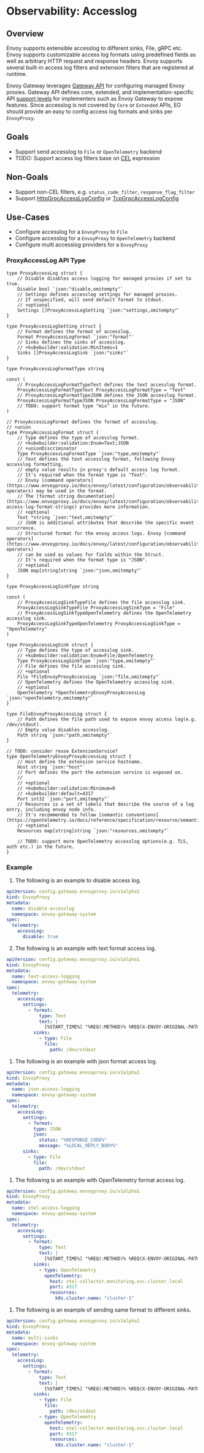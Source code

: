 # Observability: Accesslog

## Overview

Envoy supports extensible accesslog to different sinks, File, gRPC etc. Envoy supports customizable access log formats using predefined fields as well as arbitrary HTTP request and response headers. Envoy supports several built-in access log filters and extension filters that are registered at runtime.

Envoy Gateway leverages [Gateway API](https://gateway-api.sigs.k8s.io/) for configuring managed Envoy proxies. Gateway API defines core, extended, and implementation-specific API [support levels](https://gateway-api.sigs.k8s.io/concepts/conformance/?h=extended#2-support-levels) for implementers such as Envoy Gateway to expose features. Since accesslog is not covered by `Core` or `Extended` APIs, EG should provide an easy to config access log formats and sinks per `EnvoyProxy`.

## Goals

- Support send accesslog to `File` or `OpenTelemetry` backend
- TODO: Support access log filters base on [CEL](https://www.envoyproxy.io/docs/envoy/latest/api-v3/extensions/access_loggers/filters/cel/v3/cel.proto#extension-envoy-access-loggers-extension-filters-cel) expression

## Non-Goals

- Support non-CEL filters, e.g. `status_code_filter`, `response_flag_filter`
- Support [HttpGrpcAccessLogConfig](https://www.envoyproxy.io/docs/envoy/latest/api-v3/extensions/access_loggers/grpc/v3/als.proto#extensions-access-loggers-grpc-v3-httpgrpcaccesslogconfig) or [TcpGrpcAccessLogConfig](https://www.envoyproxy.io/docs/envoy/latest/api-v3/extensions/access_loggers/grpc/v3/als.proto#extensions-access-loggers-grpc-v3-tcpgrpcaccesslogconfig)

## Use-Cases

- Configure accesslog for a `EnvoyProxy` to `File`
- Configure accesslog for a `EnvoyProxy` to `OpenTelemetry` backend
- Configure multi accesslog providers for a `EnvoyProxy`

### ProxyAccessLog API Type

```golang mdox-exec="sed '1,7d' api/config/v1alpha1/accesslogging_types.go"
type ProxyAccessLog struct {
	// Disable disables access logging for managed proxies if set to true.
	Disable bool `json:"disable,omitempty"`
	// Settings defines accesslog settings for managed proxies.
	// If unspecified, will send default format to stdout.
	// +optional
	Settings []ProxyAccessLogSetting `json:"settings,omitempty"`
}

type ProxyAccessLogSetting struct {
	// Format defines the format of accesslog.
	Format ProxyAccessLogFormat `json:"format"`
	// Sinks defines the sinks of accesslog.
	// +kubebuilder:validation:MinItems=1
	Sinks []ProxyAccessLogSink `json:"sinks"`
}

type ProxyAccessLogFormatType string

const (
	// ProxyAccessLogFormatTypeText defines the text accesslog format.
	ProxyAccessLogFormatTypeText ProxyAccessLogFormatType = "Text"
	// ProxyAccessLogFormatTypeJSON defines the JSON accesslog format.
	ProxyAccessLogFormatTypeJSON ProxyAccessLogFormatType = "JSON"
	// TODO: support format type "mix" in the future.
)

// ProxyAccessLogFormat defines the format of accesslog.
// +union
type ProxyAccessLogFormat struct {
	// Type defines the type of accesslog format.
	// +kubebuilder:validation:Enum=Text;JSON
	// +unionDiscriminator
	Type ProxyAccessLogFormatType `json:"type,omitempty"`
	// Text defines the text accesslog format, following Envoy accesslog formatting,
	// empty value results in proxy's default access log format.
	// It's required when the format type is "Text".
	// Envoy [command operators](https://www.envoyproxy.io/docs/envoy/latest/configuration/observability/access_log/usage#command-operators) may be used in the format.
	// The [format string documentation](https://www.envoyproxy.io/docs/envoy/latest/configuration/observability/access_log/usage#config-access-log-format-strings) provides more information.
	// +optional
	Text *string `json:"text,omitempty"`
	// JSON is additional attributes that describe the specific event occurrence.
	// Structured format for the envoy access logs. Envoy [command operators](https://www.envoyproxy.io/docs/envoy/latest/configuration/observability/access_log/usage#command-operators)
	// can be used as values for fields within the Struct.
	// It's required when the format type is "JSON".
	// +optional
	JSON map[string]string `json:"json,omitempty"`
}

type ProxyAccessLogSinkType string

const (
	// ProxyAccessLogSinkTypeFile defines the file accesslog sink.
	ProxyAccessLogSinkTypeFile ProxyAccessLogSinkType = "File"
	// ProxyAccessLogSinkTypeOpenTelemetry defines the OpenTelemetry accesslog sink.
	ProxyAccessLogSinkTypeOpenTelemetry ProxyAccessLogSinkType = "OpenTelemetry"
)

type ProxyAccessLogSink struct {
	// Type defines the type of accesslog sink.
	// +kubebuilder:validation:Enum=File;OpenTelemetry
	Type ProxyAccessLogSinkType `json:"type,omitempty"`
	// File defines the file accesslog sink.
	// +optional
	File *FileEnvoyProxyAccessLog `json:"file,omitempty"`
	// OpenTelemetry defines the OpenTelemetry accesslog sink.
	// +optional
	OpenTelemetry *OpenTelemetryEnvoyProxyAccessLog `json:"openTelemetry,omitempty"`
}

type FileEnvoyProxyAccessLog struct {
	// Path defines the file path used to expose envoy access log(e.g. /dev/stdout).
	// Empty value disables accesslog.
	Path string `json:"path,omitempty"`
}

// TODO: consider reuse ExtensionService?
type OpenTelemetryEnvoyProxyAccessLog struct {
	// Host define the extension service hostname.
	Host string `json:"host"`
	// Port defines the port the extension service is exposed on.
	//
	// +optional
	// +kubebuilder:validation:Minimum=0
	// +kubebuilder:default=4317
	Port int32 `json:"port,omitempty"`
	// Resources is a set of labels that describe the source of a log entry, including envoy node info.
	// It's recommended to follow [semantic conventions](https://opentelemetry.io/docs/reference/specification/resource/semantic_conventions/).
	// +optional
	Resources map[string]string `json:"resources,omitempty"`

	// TODO: support more OpenTelemetry accesslog options(e.g. TLS, auth etc.) in the future.
}
```

### Example

1. The following is an example to disable access log.

```yaml mdox-exec="sed '1,12d' examples/kubernetes/accesslog/disable-accesslog.yaml"
apiVersion: config.gateway.envoyproxy.io/v1alpha1
kind: EnvoyProxy
metadata:
  name: disable-accesslog
  namespace: envoy-gateway-system
spec:
  telemetry:
    accessLog:
      disable: true
```

2. The following is an example with text format access log.

```yaml mdox-exec="sed '1,12d' examples/kubernetes/accesslog/text-accesslog.yaml"
apiVersion: config.gateway.envoyproxy.io/v1alpha1
kind: EnvoyProxy
metadata:
  name: text-access-logging
  namespace: envoy-gateway-system
spec:
  telemetry:
    accessLog:
      settings:
        - format:
            type: Text
            text: |
              [%START_TIME%] "%REQ(:METHOD)% %REQ(X-ENVOY-ORIGINAL-PATH?:PATH)% %PROTOCOL%" %RESPONSE_CODE% %RESPONSE_FLAGS% %BYTES_RECEIVED% %BYTES_SENT% %DURATION% "%REQ(X-FORWARDED-FOR)%" "%REQ(USER-AGENT)%" "%REQ(X-REQUEST-ID)%" "%REQ(:AUTHORITY)%" "%UPSTREAM_HOST%"
          sinks:
            - type: File
              file:
                path: /dev/stdout
```

1. The following is an example with json format access log.

```yaml mdox-exec="sed '1,12d' examples/kubernetes/accesslog/json-accesslog.yaml"
apiVersion: config.gateway.envoyproxy.io/v1alpha1
kind: EnvoyProxy
metadata:
  name: json-access-logging
  namespace: envoy-gateway-system
spec:
  telemetry:
    accessLog:
      settings:
        - format:
          type: JSON
          json:
            status: "%RESPONSE_CODE%"
            message: "%LOCAL_REPLY_BODY%"
      sinks:
        - type: File
          file:
            path: /dev/stdout
```

1. The following is an example with OpenTelemetry format access log.

```yaml mdox-exec="sed '1,12d' examples/kubernetes/accesslog/otel-accesslog.yaml"
apiVersion: config.gateway.envoyproxy.io/v1alpha1
kind: EnvoyProxy
metadata:
  name: otel-access-logging
  namespace: envoy-gateway-system
spec:
  telemetry:
    accessLog:
      settings:
        - format:
            type: Text
            text: |
              [%START_TIME%] "%REQ(:METHOD)% %REQ(X-ENVOY-ORIGINAL-PATH?:PATH)% %PROTOCOL%" %RESPONSE_CODE% %RESPONSE_FLAGS% %BYTES_RECEIVED% %BYTES_SENT% %DURATION% "%REQ(X-FORWARDED-FOR)%" "%REQ(USER-AGENT)%" "%REQ(X-REQUEST-ID)%" "%REQ(:AUTHORITY)%" "%UPSTREAM_HOST%"
          sinks:
            - type: OpenTelemetry
              openTelemetry:
                host: otel-collector.monitoring.svc.cluster.local
                port: 4317
                resources:
                  k8s.cluster.name: "cluster-1"
```

1. The following is an example of sending same format to different sinks.

```yaml mdox-exec="sed '1,12d' examples/kubernetes/accesslog/multi-sinks.yaml"
apiVersion: config.gateway.envoyproxy.io/v1alpha1
kind: EnvoyProxy
metadata:
  name: multi-sinks
  namespace: envoy-gateway-system
spec:
  telemetry:
    accessLog:
      settings:
        - format:
            type: Text
            text: |
              [%START_TIME%] "%REQ(:METHOD)% %REQ(X-ENVOY-ORIGINAL-PATH?:PATH)% %PROTOCOL%" %RESPONSE_CODE% %RESPONSE_FLAGS% %BYTES_RECEIVED% %BYTES_SENT% %DURATION% "%REQ(X-FORWARDED-FOR)%" "%REQ(USER-AGENT)%" "%REQ(X-REQUEST-ID)%" "%REQ(:AUTHORITY)%" "%UPSTREAM_HOST%"
          sinks:
            - type: File
              file:
                path: /dev/stdout
            - type: OpenTelemetry
              openTelemetry:
                host: otel-collector.monitoring.svc.cluster.local
                port: 4317
                resources:
                  k8s.cluster.name: "cluster-1"
```
